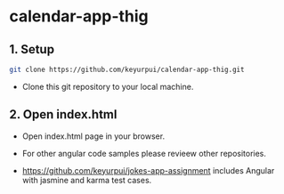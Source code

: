 # calendar-app-thig

## 1. Setup
```bash
git clone https://github.com/keyurpui/calendar-app-thig.git
```
- Clone this git repository to your local machine.

## 2. Open index.html

- Open index.html page in your browser.

- For other angular code samples please revieew other repositories.
- https://github.com/keyurpui/jokes-app-assignment includes Angular with jasmine and karma test cases.


